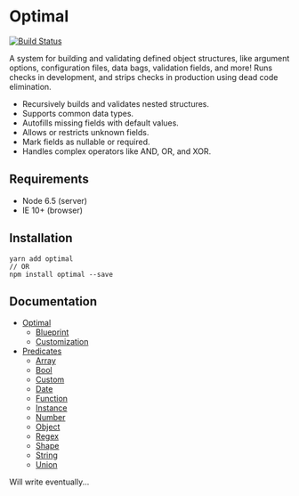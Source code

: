 # Optimal

[![Build Status](https://travis-ci.org/milesj/optimal.svg?branch=master)](https://travis-ci.org/milesj/optimal)

A system for building and validating defined object structures, like argument options, configuration
files, data bags, validation fields, and more! Runs checks in development, and strips checks in
production using dead code elimination.

* Recursively builds and validates nested structures.
* Supports common data types.
* Autofills missing fields with default values.
* Allows or restricts unknown fields.
* Mark fields as nullable or required.
* Handles complex operators like AND, OR, and XOR.

## Requirements

* Node 6.5 (server)
* IE 10+ (browser)

## Installation

```
yarn add optimal
// OR
npm install optimal --save
```

## Documentation

* [Optimal](#optimal)
  * [Blueprint](#blueprint)
  * [Customization](#customization)
* [Predicates](#predicates)
  * [Array](#array)
  * [Bool](#bool)
  * [Custom](#custom)
  * [Date](#date)
  * [Function](#func)
  * [Instance](#instance)
  * [Number](#number)
  * [Object](#object)
  * [Regex](#regex)
  * [Shape](#shape)
  * [String](#string)
  * [Union](#union)

Will write eventually...
